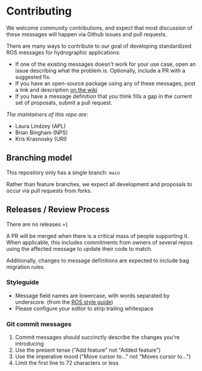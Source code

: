
# Contributing

We welcome community contributions, and expect that most discussion of these messages will happen via Github issues and pull requests.

There are many ways to contribute to our goal of developing standardized ROS messages for hydrographic applications:

* If one of the existing messages doesn't work for your use case, open an issue describing what the problem is. Optionally, include a PR with a suggested fix.
* If you have an open-source package using any of these messages, post a link and description [on the wiki](https://github.com/apl-ocean-engineering/hydrographic_msgs/wiki)
* If you have a message definition that you think fills a gap in the current set of proposals, submit a pull request.


*The maintainers of this repo are:*
- Laura Lindzey (APL)
- Brian Bingham (NPS)
- Kris Krasnosky (URI)

## Branching model

This repository only has a single branch: `main`

Rather than feature branches, we expect all development and proposals to occur via pull requests from forks.


## Releases / Review Process

There are no releases =)

A PR will be merged when there is a critical mass of people supporting it.
When applicable, this includes commitments from owners of several repos using the affected message to update their code to match.

Additionally, changes to message definitions are expected to include bag migration rules.

### Styleguide

* Message field names are lowercase, with words separated by underscore. (from the [ROS style guide](http://wiki.ros.org/ROS/Patterns/Conventions))
* Please configure your editor to strip trailing whitespace

### Git commit messages

1. Commit messages should succinctly describe the changes you're introducing
2. Use the present tense ("Add feature" not "Added feature")
3. Use the imperative mood ("Move cursor to..." not "Moves cursor to...")
4. Limit the first line to 72 characters or less

